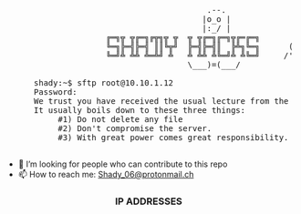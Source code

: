 <pre>

									      .--.
									     |o_o |
									     |:_/ |
				     ╔═╗╦ ╦╔═╗╔╦╗╦ ╦  ╦ ╦╔═╗╔═╗╦╔═╔═╗       //   \ \
				     ╚═╗╠═╣╠═╣ ║║╚╦╝  ╠═╣╠═╣║  ╠╩╗╚═╗      (|     | )
				     ╚═╝╩ ╩╩ ╩═╩╝ ╩   ╩ ╩╩ ╩╚═╝╩ ╩╚═╝     /'\_   _/`\
									  \___)=(___/
									  
	  shady:~$ sftp root@10.10.1.12                                                                     
	  Password:                                                                                          
	  We trust you have received the usual lecture from the local System Administrator.                  
	  It usually boils down to these three things:                                                       
		   #1) Do not delete any file                                                                
		   #2) Don't compromise the server.               
		   #3) With great power comes great responsibility.                                          

</pre>

- 🤔 I’m looking for people who can contribute to this repo
- 📫 How to reach me: Shady_06@protonmail.ch

<!-- ###CONNECT TO THE NETWORK BEFORE ACCESSING THE FTP SERVER, LOGIN TO SOPHOS DOESN'T MATTER JUST BE CONNECTED TO THE NETWORK -->
<!--
## IP ADDRESSES
| SERVICE | NAME | IP ADDRESS |
| ------------ | ------------ | ------------ |
| WIFI | SOPHOS | [10.10.1.2](https://10.10.1.2:8090/httpclient.html "10.10.1.2")|
| FTP server | Wing FTP Server | [210.212.207.12](http://210.212.207.12/login.html "210.212.207.12") |
| LIBRARY | KOHA | [10.10.1.5](http://10.10.1.5/inout/login.php "10.10.1.5") |
| Storage Managment Utility | HP P2000 G3 | [10.10.1.8](http://10.10.1.8 "10.10.1.8") |
| Impartus | OpenSSH 6.6.1 / nginx / MySQL 5.5.50-0 | [210.212.207.38](http://210.212.207.38/login/#/ "210.212.207.38") |
-->

<strong><h3 align="center" >IP ADDRESSES</h3></strong>


